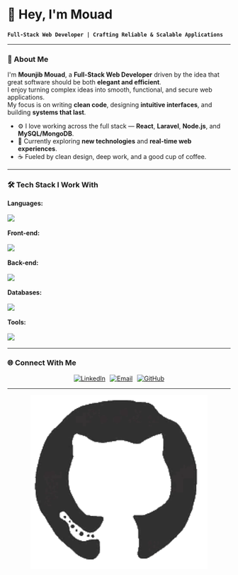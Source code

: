<h1>👋 Hey, I'm Mouad</h1>


**`Full-Stack Web Developer | Crafting Reliable & Scalable Applications`**

---

### 🧠 About Me

I'm **Mounjib Mouad**, a **Full-Stack Web Developer** driven by the idea that great software should be both **elegant and efficient**.  
I enjoy turning complex ideas into smooth, functional, and secure web applications.  
My focus is on writing **clean code**, designing **intuitive interfaces**, and building **systems that last**.

- ⚙️ I love working across the full stack — **React**, **Laravel**, **Node.js**, and **MySQL/MongoDB**.  
- 🧩 Currently exploring **new technologies** and **real-time web experiences**.  
- ☕ Fueled by clean design, deep work, and a good cup of coffee.

---

### 🛠️ Tech Stack I Work With

<p>
  <!-- Languages -->
  <b>Languages:</b></br></br>
  <img src="https://skillicons.dev/icons?i=html,css,js,ts,python,java,c,cpp,php&theme=dark" />
</p>

<p>
  <!-- Front-end Frameworks / Libraries -->
  <b>Front-end:</b></br></br>
  <img src="https://skillicons.dev/icons?i=react,redux,tailwind,bootstrap&theme=dark" />
</p>

<p>
  <!-- Back-end Frameworks / Libraries -->
  <b>Back-end:</b></br></br>
  <img src="https://skillicons.dev/icons?i=laravel,nodejs,express&theme=dark" />
</p>

<p>
  <!-- Databases -->
  <b>Databases:</b></br></br>
  <img src="https://skillicons.dev/icons?i=mysql,mongodb&theme=dark" />
</p>

<p>
  <!-- Tools -->
  <b>Tools:</b></br></br>
  <img src="https://skillicons.dev/icons?i=git,postman,figma&theme=dark" />
</p>


---

### 🌐 Connect With Me

<p align="center" style="display: flex; justify-content: center; gap: 10px; flex-wrap: wrap;">
  <a href="https://www.linkedin.com/in/#" target="_blank">
    <img src="https://img.shields.io/badge/LinkedIn-0077B5?style=for-the-badge&logo=linkedin&logoColor=white" alt="LinkedIn"/>
  </a>
  <a href="mailto:mounjibmouad@gmail.com" target="_blank">
    <img src="https://img.shields.io/badge/Email-D14836?style=for-the-badge&logo=gmail&logoColor=white" alt="Email"/>
  </a>
  <a href="https://github.com/mouad70" target="_blank">
    <img src="https://img.shields.io/badge/GitHub-181717?style=for-the-badge&logo=github&logoColor=white" alt="GitHub"/>
  </a>
</p>


---

<p align="center">
  <img src="https://github.com/MOUAD70/MOUAD70/blob/main/212257468-1e9a91f1-b626-4baa-b15d-5c385dfa7ed2.gif?raw=true" alt="Mouad GIF" width="400" />
</p>

